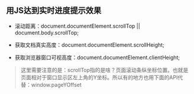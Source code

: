 <!--
 * @Author: Li Zhiliang
 * @Date: 2021-01-05 18:01:16
 * @LastEditors: Li Zhiliang
 * @LastEditTime: 2021-01-05 18:01:18
 * @FilePath: /feature-plugin/functionModel/readSchedule/README.md
-->
## 用JS达到实时进度提示效果

- 滚动距离：document.documentElement.scrollTop || document.body.scrollTop;

- 获取文档真实高度：document.documentElement.scrollHeight;

- 获取浏览器窗口可视高度：document.documentElement.clientHeight;

> 这里需要注意的是：scrollTop指的是啥？页面滚动条纵坐标位置。也就是页面相对于窗口显示区左上角的Y坐标。所以有的地方也用下面的API代替：window.pageYOffset

